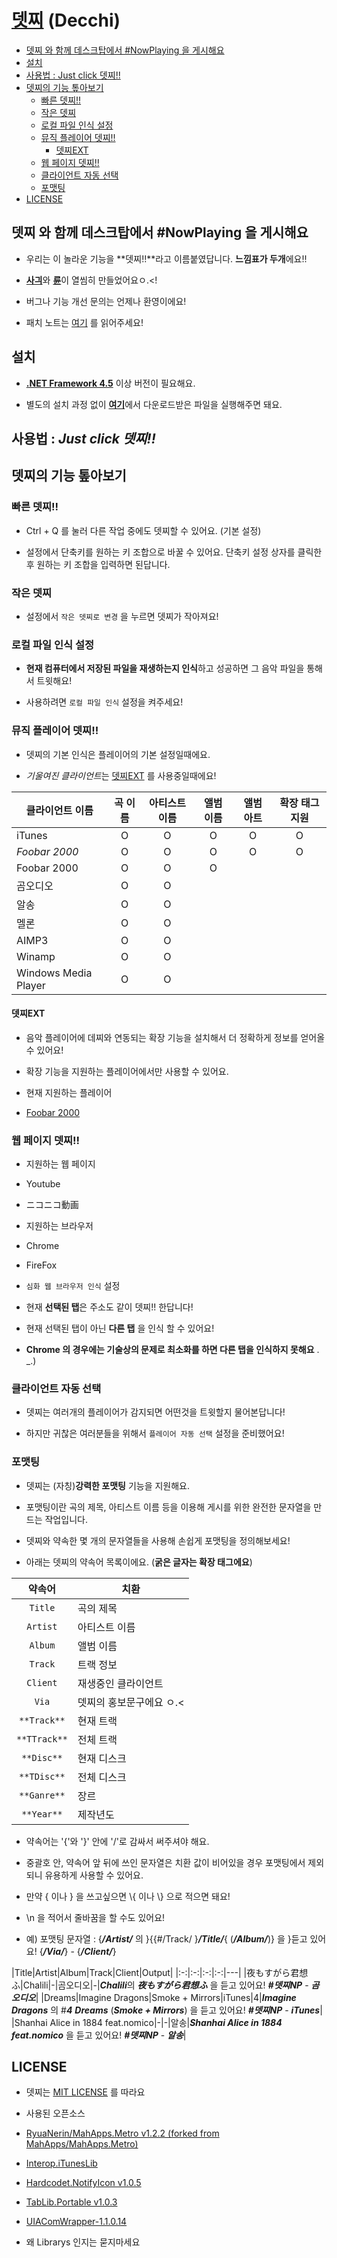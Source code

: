 # [뎃찌](https://github.com/Usagination/Decchi/releases/latest) (Decchi)

- [뎃찌 와 함께 데스크탑에서 #NowPlaying 을 게시해요](#뎃찌-와-함께-데스크탑에서-nowplaying-을-게시해요)
- [설치](#설치)
- [사용법 : Just click 뎃찌!!](#사용법--just-click-뎃찌)
- [뎃찌의 기능 톺아보기](#뎃찌의-기능-톺아보기)
  - [빠른 뎃찌!!](#빠른-뎃찌)
  - [작은 뎃찌](#작은-뎃찌)
  - [로컬 파일 인식 설정](#로컬-파일-인식-설정)
  - [뮤직 플레이어 뎃찌!!](#뮤직-플레이어-뎃찌)
    - [뎃찌EXT](#뎃찌ext)
  - [웹 페이지 뎃찌!!](#웹-페이지-뎃찌)
  - [클라이언트 자동 선택](#클라이언트-자동-선택)
  - [포맷팅](#포맷팅)
- [LICENSE](#license)

## **뎃찌** 와 함께 데스크탑에서 #NowPlaying 을 게시해요

- 우리는 이 놀라운 기능을 **뎃찌!!**라고 이름붙였답니다. **느낌표가 두개**에요!!

- [**사긔**](https://github.com/Usagination)와 [**륜**](https://github.com/RyuaNerin)이 열씸히 만들었어요ㅇ.<!

- 버그나 기능 개선 문의는 언제나 환영이에요!

- 패치 노트는 [여기](patch-notes/) 를 읽어주세요!

## 설치

- [**.NET Framework 4.5**](http://www.microsoft.com/ko-kr/download/details.aspx?id=30653) 이상 버전이 필요해요.

- 별도의 설치 과정 없이 [**여기**](https://github.com/Usagination/Decchi/releases/latest)에서 다운로드받은 파일을 실행해주면 돼요.

## 사용법 : *Just click 뎃찌!!*

## 뎃찌의 기능 톺아보기

### 빠른 뎃찌!!

- Ctrl + Q 를 눌러 다른 작업 중에도 뎃찌할 수 있어요. (기본 설정)

- 설정에서 단축키를 원하는 키 조합으로 바꿀 수 있어요. 단축키 설정 상자를 클릭한 후 원하는 키 조합을 입력하면 된답니다.

### 작은 뎃찌

- 설정에서 `작은 뎃찌로 변경` 을 누르면 뎃찌가 작아져요!

### 로컬 파일 인식 설정

- **현재 컴퓨터에서 저장된 파일을 재생하는지 인식**하고 성공하면 그 음악 파일을 통해서 트윗해요!

- 사용하려면 `로컬 파일 인식` 설정을 켜주세요!

### 뮤직 플레이어 뎃찌!!

- 뎃찌의 기본 인식은 플레이어의 기본 설정일때에요.

- *기울여진 클라이언트*는 [뎃찌EXT](#뎃찌ext) 를 사용중일때에요!

|클라이언트 이름|곡 이름|아티스트 이름|앨범 이름|앨범 아트|확장 태그 지원|
|---|:-:|:-:|:-:|:-:|:-:|
|iTunes|O|O|O|O|O|
|*Foobar 2000*|O|O|O|O|O|
|Foobar 2000|O|O|O|||
|곰오디오|O|O|||
|알송|O|O|||
|멜론|O|O|||
|AIMP3|O|O|||
|Winamp|O|O|||
|Windows Media Player|O|O||||

#### 뎃찌EXT

- 음악 플레이어에 데찌와 연동되는 확장 기능을 설치해서 더 정확하게 정보를 얻어올 수 있어요!

- 확장 기능을 지원하는 플레이어에서만 사용할 수 있어요.

- 현재 지원하는 플레이어

 - [Foobar 2000](https://github.com/Usagination/Decchi/blob/master/Decchi-Plugins/foo_decchi/README.md)

### 웹 페이지 뎃찌!!

- 지원하는 웹 페이지

 - Youtube

 - ニコニコ動画

- 지원하는 브라우저

 - Chrome

 - FireFox

- `심화 웹 브라우저 인식` 설정

 - 현재 **선택된 탭**은 주소도 같이 뎃찌!! 한답니다!

 - 현재 선택된 탭이 아닌 **다른 탭** 을 인식 할 수 있어요!

 - **Chrome 의 경우에는 기술상의 문제로 최소화를 하면 다른 탭을 인식하지 못해요** . _.)

### 클라이언트 자동 선택

- 뎃찌는 여러개의 플레이어가 감지되면 어떤것을 트윗할지 물어본답니다!

- 하지만 귀찮은 여러분들을 위해서 `플레이어 자동 선택` 설정을 준비했어요!

### 포맷팅

- 뎃찌는 (자칭)**강력한 포맷팅** 기능을 지원해요.

- 포맷팅이란 곡의 제목, 아티스트 이름 등을 이용해 게시를 위한 완전한 문자열을 만드는 작업입니다.

- 뎃찌와 약속한 몇 개의 문자열들을 사용해 손쉽게 포맷팅을 정의해보세요!

- 아래는 뎃찌의 약속어 목록이에요. (**굵은 글자는 확장 태그에요**)

 |약속어|치환|
|:-:|---|
|`Title`|곡의 제목|
|`Artist`|아티스트 이름|
|`Album`|앨범 이름|
|`Track`|트랙 정보|
|`Client`|재생중인 클라이언트|
|`Via`|뎃찌의 홍보문구에요 ㅇ.<|
|`**Track**`|현재 트랙|
|`**TTrack**`|전체 트랙|
|`**Disc**`|현재 디스크|
|`**TDisc**`|전체 디스크|
|`**Ganre**`|장르|
|`**Year**`|제작년도|

 - 약속어는 '{'와 '}' 안에 '/'로 감싸서 써주셔야 해요.

 - 중괄호 안, 약속어 앞 뒤에 쓰인 문자열은 치환 값이 비어있을 경우 포맷팅에서 제외되니 유용하게 사용할 수 있어요.

 - 만약 { 이나 } 을 쓰고싶으면 \\{ 이나 \\} 으로 적으면 돼요!

 - \\n 을 적어서 줄바꿈을 할 수도 있어요!

- 예) 포맷팅 문자열 : {***/Artist/*** 의 }{{#/Track/ }***/Title/***{ (***/Album/***)} 을 }듣고 있어요! {***/Via/***} - {***/Client/***}

 |Title|Artist|Album|Track|Client|Output|
|:-:|:-:|:-:|:-:|---|
|夜もすがら君想ふ|Chalili|-|곰오디오|-|***Chalili***의 ***夜もすがら君想ふ*** 을 듣고 있어요! ***#뎃찌NP*** - ***곰오디오***|
|Dreams|Imagine Dragons|Smoke + Mirrors|iTunes|4|***Imagine Dragons*** 의 #***4*** ***Dreams*** (***Smoke + Mirrors***) 을 듣고 있어요! ***#뎃찌NP*** - ***iTunes***|
|Shanhai Alice in 1884 feat.nomico|-|-|알송|***Shanhai Alice in 1884 feat.nomico*** 을 듣고 있어요! ***#뎃찌NP*** - ***알송***|

## LICENSE

- 뎃찌는 [MIT LICENSE](LICENSE.txt) 를 따라요

- 사용된 오픈소스

 - [RyuaNerin/MahApps.Metro v1.2.2 (forked from MahApps/MahApps.Metro)](https://github.com/RyuaNerin/MahApps.Metro)

 - [Interop.iTunesLib](Decchi/ExternalLibrarys/Interop.iTunesLib)

 - [Hardcodet.NotifyIcon v1.0.5](Decchi/ExternalLibrarys/Hardcodet.NotifyIcon.Wpf-1.0.5)

 - [TabLib.Portable v1.0.3](Decchi/ExternalLibrarys/TagLib.Portable-1.0.3)

 - [UIAComWrapper-1.1.0.14](Decchi/ExternalLibrarys/UIAComWrapper-1.1.0.14)

 - 왜 Librarys 인지는 묻지마세요
